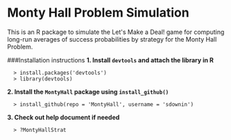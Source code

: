 Monty Hall Problem Simulation
=======

This is an R package to simulate the Let's Make a Deal! game for computing long-run averages of success probabilities by strategy for the Monty Hall Problem. 

###Installation instructions
**1. Install `devtools` and attach the library in R**

      > install.packages('devtools')
      > library(devtools)

**2. Install the `MontyHall` package using `install_github()`** 

      > install_github(repo = 'MontyHall', username = 'sdownin')

**3. Check out help document if needed**

      > ?MontyHallStrat


